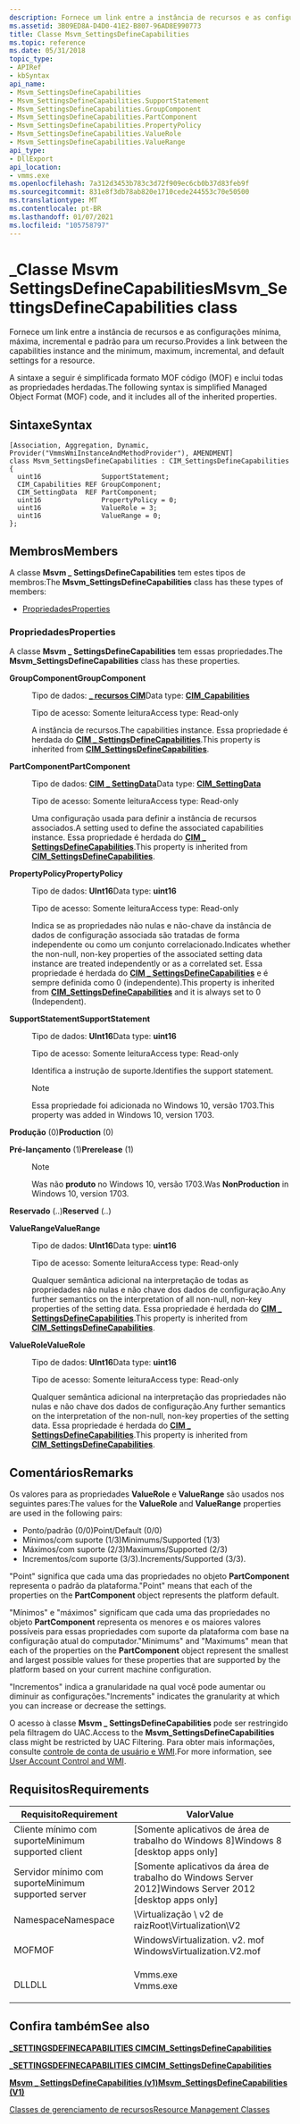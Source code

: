```yaml
---
description: Fornece um link entre a instância de recursos e as configurações mínima, máxima, incremental e padrão para um recurso.
ms.assetid: 3B09ED8A-D4D0-41E2-B807-96AD8E990773
title: Classe Msvm_SettingsDefineCapabilities
ms.topic: reference
ms.date: 05/31/2018
topic_type:
- APIRef
- kbSyntax
api_name:
- Msvm_SettingsDefineCapabilities
- Msvm_SettingsDefineCapabilities.SupportStatement
- Msvm_SettingsDefineCapabilities.GroupComponent
- Msvm_SettingsDefineCapabilities.PartComponent
- Msvm_SettingsDefineCapabilities.PropertyPolicy
- Msvm_SettingsDefineCapabilities.ValueRole
- Msvm_SettingsDefineCapabilities.ValueRange
api_type:
- DllExport
api_location:
- vmms.exe
ms.openlocfilehash: 7a312d3453b783c3d72f909ec6cb0b37d83feb9f
ms.sourcegitcommit: 831e8f3db78ab820e1710cede244553c70e50500
ms.translationtype: MT
ms.contentlocale: pt-BR
ms.lasthandoff: 01/07/2021
ms.locfileid: "105758797"
---
```

# <a name="msvm_settingsdefinecapabilities-class"></a><span data-ttu-id="c7ce3-103">\_Classe Msvm SettingsDefineCapabilities</span><span class="sxs-lookup"><span data-stu-id="c7ce3-103">Msvm\_SettingsDefineCapabilities class</span></span>

<span data-ttu-id="c7ce3-104">Fornece um link entre a instância de recursos e as configurações mínima, máxima, incremental e padrão para um recurso.</span><span class="sxs-lookup"><span data-stu-id="c7ce3-104">Provides a link between the capabilities instance and the minimum, maximum, incremental, and default settings for a resource.</span></span>

<span data-ttu-id="c7ce3-105">A sintaxe a seguir é simplificada formato MOF código (MOF) e inclui todas as propriedades herdadas.</span><span class="sxs-lookup"><span data-stu-id="c7ce3-105">The following syntax is simplified Managed Object Format (MOF) code, and it includes all of the inherited properties.</span></span>

## <a name="syntax"></a><span data-ttu-id="c7ce3-106">Sintaxe</span><span class="sxs-lookup"><span data-stu-id="c7ce3-106">Syntax</span></span>

``` syntax
[Association, Aggregation, Dynamic, Provider("VmmsWmiInstanceAndMethodProvider"), AMENDMENT]
class Msvm_SettingsDefineCapabilities : CIM_SettingsDefineCapabilities
{
  uint16               SupportStatement;
  CIM_Capabilities REF GroupComponent;
  CIM_SettingData  REF PartComponent;
  uint16               PropertyPolicy = 0;
  uint16               ValueRole = 3;
  uint16               ValueRange = 0;
};
```

## <a name="members"></a><span data-ttu-id="c7ce3-107">Membros</span><span class="sxs-lookup"><span data-stu-id="c7ce3-107">Members</span></span>

<span data-ttu-id="c7ce3-108">A classe **Msvm \_ SettingsDefineCapabilities** tem estes tipos de membros:</span><span class="sxs-lookup"><span data-stu-id="c7ce3-108">The **Msvm\_SettingsDefineCapabilities** class has these types of members:</span></span>

-   [<span data-ttu-id="c7ce3-109">Propriedades</span><span class="sxs-lookup"><span data-stu-id="c7ce3-109">Properties</span></span>](#properties)

### <a name="properties"></a><span data-ttu-id="c7ce3-110">Propriedades</span><span class="sxs-lookup"><span data-stu-id="c7ce3-110">Properties</span></span>

<span data-ttu-id="c7ce3-111">A classe **Msvm \_ SettingsDefineCapabilities** tem essas propriedades.</span><span class="sxs-lookup"><span data-stu-id="c7ce3-111">The **Msvm\_SettingsDefineCapabilities** class has these properties.</span></span>

<dl> <dt>

<span data-ttu-id="c7ce3-112">**GroupComponent**</span><span class="sxs-lookup"><span data-stu-id="c7ce3-112">**GroupComponent**</span></span>
</dt> <dd> <dl> <dt>

<span data-ttu-id="c7ce3-113">Tipo de dados: **[ **\_ recursos CIM**](/previous-versions//cc136806(v=vs.85))**</span><span class="sxs-lookup"><span data-stu-id="c7ce3-113">Data type: **[**CIM\_Capabilities**](/previous-versions//cc136806(v=vs.85))**</span></span>
</dt> <dt>

<span data-ttu-id="c7ce3-114">Tipo de acesso: Somente leitura</span><span class="sxs-lookup"><span data-stu-id="c7ce3-114">Access type: Read-only</span></span>
</dt> </dl>

<span data-ttu-id="c7ce3-115">A instância de recursos.</span><span class="sxs-lookup"><span data-stu-id="c7ce3-115">The capabilities instance.</span></span> <span data-ttu-id="c7ce3-116">Essa propriedade é herdada do [**CIM \_ SettingsDefineCapabilities**](/previous-versions//cc136913(v=vs.85)).</span><span class="sxs-lookup"><span data-stu-id="c7ce3-116">This property is inherited from [**CIM\_SettingsDefineCapabilities**](/previous-versions//cc136913(v=vs.85)).</span></span>

</dd> <dt>

<span data-ttu-id="c7ce3-117">**PartComponent**</span><span class="sxs-lookup"><span data-stu-id="c7ce3-117">**PartComponent**</span></span>
</dt> <dd> <dl> <dt>

<span data-ttu-id="c7ce3-118">Tipo de dados: **[ **CIM \_ SettingData**](/previous-versions//cc136911(v=vs.85))**</span><span class="sxs-lookup"><span data-stu-id="c7ce3-118">Data type: **[**CIM\_SettingData**](/previous-versions//cc136911(v=vs.85))**</span></span>
</dt> <dt>

<span data-ttu-id="c7ce3-119">Tipo de acesso: Somente leitura</span><span class="sxs-lookup"><span data-stu-id="c7ce3-119">Access type: Read-only</span></span>
</dt> </dl>

<span data-ttu-id="c7ce3-120">Uma configuração usada para definir a instância de recursos associados.</span><span class="sxs-lookup"><span data-stu-id="c7ce3-120">A setting used to define the associated capabilities instance.</span></span> <span data-ttu-id="c7ce3-121">Essa propriedade é herdada do [**CIM \_ SettingsDefineCapabilities**](/previous-versions//cc136913(v=vs.85)).</span><span class="sxs-lookup"><span data-stu-id="c7ce3-121">This property is inherited from [**CIM\_SettingsDefineCapabilities**](/previous-versions//cc136913(v=vs.85)).</span></span>

</dd> <dt>

<span data-ttu-id="c7ce3-122">**PropertyPolicy**</span><span class="sxs-lookup"><span data-stu-id="c7ce3-122">**PropertyPolicy**</span></span>
</dt> <dd> <dl> <dt>

<span data-ttu-id="c7ce3-123">Tipo de dados: **UInt16**</span><span class="sxs-lookup"><span data-stu-id="c7ce3-123">Data type: **uint16**</span></span>
</dt> <dt>

<span data-ttu-id="c7ce3-124">Tipo de acesso: Somente leitura</span><span class="sxs-lookup"><span data-stu-id="c7ce3-124">Access type: Read-only</span></span>
</dt> </dl>

<span data-ttu-id="c7ce3-125">Indica se as propriedades não nulas e não-chave da instância de dados de configuração associada são tratadas de forma independente ou como um conjunto correlacionado.</span><span class="sxs-lookup"><span data-stu-id="c7ce3-125">Indicates whether the non-null, non-key properties of the associated setting data instance are treated independently or as a correlated set.</span></span> <span data-ttu-id="c7ce3-126">Essa propriedade é herdada do [**CIM \_ SettingsDefineCapabilities**](/previous-versions//cc136913(v=vs.85)) e é sempre definida como 0 (independente).</span><span class="sxs-lookup"><span data-stu-id="c7ce3-126">This property is inherited from [**CIM\_SettingsDefineCapabilities**](/previous-versions//cc136913(v=vs.85)) and it is always set to 0 (Independent).</span></span>

</dd> <dt>

<span data-ttu-id="c7ce3-127">**SupportStatement**</span><span class="sxs-lookup"><span data-stu-id="c7ce3-127">**SupportStatement**</span></span>
</dt> <dd> <dl> <dt>

<span data-ttu-id="c7ce3-128">Tipo de dados: **UInt16**</span><span class="sxs-lookup"><span data-stu-id="c7ce3-128">Data type: **uint16**</span></span>
</dt> <dt>

<span data-ttu-id="c7ce3-129">Tipo de acesso: Somente leitura</span><span class="sxs-lookup"><span data-stu-id="c7ce3-129">Access type: Read-only</span></span>
</dt> </dl>

<span data-ttu-id="c7ce3-130">Identifica a instrução de suporte.</span><span class="sxs-lookup"><span data-stu-id="c7ce3-130">Identifies the support statement.</span></span>

> [!Note]  
> <span data-ttu-id="c7ce3-131">Essa propriedade foi adicionada no Windows 10, versão 1703.</span><span class="sxs-lookup"><span data-stu-id="c7ce3-131">This property was added in Windows 10, version 1703.</span></span>

 

<dt>

<span id="Production"></span><span id="production"></span><span id="PRODUCTION"></span>

<span data-ttu-id="c7ce3-132"><span id="Production"></span><span id="production"></span><span id="PRODUCTION"></span>**Produção** (0)</span><span class="sxs-lookup"><span data-stu-id="c7ce3-132"><span id="Production"></span><span id="production"></span><span id="PRODUCTION"></span>**Production** (0)</span></span>


</dt> <dd></dd> <dt>

<span id="Prerelease"></span><span id="prerelease"></span><span id="PRERELEASE"></span>

<span data-ttu-id="c7ce3-133"><span id="Prerelease"></span><span id="prerelease"></span><span id="PRERELEASE"></span>**Pré-lançamento** (1)</span><span class="sxs-lookup"><span data-stu-id="c7ce3-133"><span id="Prerelease"></span><span id="prerelease"></span><span id="PRERELEASE"></span>**Prerelease** (1)</span></span>


</dt> <dd>

> [!Note]  
> <span data-ttu-id="c7ce3-134">Was não **produto** no Windows 10, versão 1703.</span><span class="sxs-lookup"><span data-stu-id="c7ce3-134">Was **NonProduction** in Windows 10, version 1703.</span></span>

 

</dd> <dt>

<span id="Reserved"></span><span id="reserved"></span><span id="RESERVED"></span>

<span data-ttu-id="c7ce3-135"><span id="Reserved"></span><span id="reserved"></span><span id="RESERVED"></span>**Reservado** (..)</span><span class="sxs-lookup"><span data-stu-id="c7ce3-135"><span id="Reserved"></span><span id="reserved"></span><span id="RESERVED"></span>**Reserved** (..)</span></span>


</dt> <dd></dd> </dl>

</dd> <dt>

<span data-ttu-id="c7ce3-136">**ValueRange**</span><span class="sxs-lookup"><span data-stu-id="c7ce3-136">**ValueRange**</span></span>
</dt> <dd> <dl> <dt>

<span data-ttu-id="c7ce3-137">Tipo de dados: **UInt16**</span><span class="sxs-lookup"><span data-stu-id="c7ce3-137">Data type: **uint16**</span></span>
</dt> <dt>

<span data-ttu-id="c7ce3-138">Tipo de acesso: Somente leitura</span><span class="sxs-lookup"><span data-stu-id="c7ce3-138">Access type: Read-only</span></span>
</dt> </dl>

<span data-ttu-id="c7ce3-139">Qualquer semântica adicional na interpretação de todas as propriedades não nulas e não chave dos dados de configuração.</span><span class="sxs-lookup"><span data-stu-id="c7ce3-139">Any further semantics on the interpretation of all non-null, non-key properties of the setting data.</span></span> <span data-ttu-id="c7ce3-140">Essa propriedade é herdada do [**CIM \_ SettingsDefineCapabilities**](/previous-versions//cc136913(v=vs.85)).</span><span class="sxs-lookup"><span data-stu-id="c7ce3-140">This property is inherited from [**CIM\_SettingsDefineCapabilities**](/previous-versions//cc136913(v=vs.85)).</span></span>

</dd> <dt>

<span data-ttu-id="c7ce3-141">**ValueRole**</span><span class="sxs-lookup"><span data-stu-id="c7ce3-141">**ValueRole**</span></span>
</dt> <dd> <dl> <dt>

<span data-ttu-id="c7ce3-142">Tipo de dados: **UInt16**</span><span class="sxs-lookup"><span data-stu-id="c7ce3-142">Data type: **uint16**</span></span>
</dt> <dt>

<span data-ttu-id="c7ce3-143">Tipo de acesso: Somente leitura</span><span class="sxs-lookup"><span data-stu-id="c7ce3-143">Access type: Read-only</span></span>
</dt> </dl>

<span data-ttu-id="c7ce3-144">Qualquer semântica adicional na interpretação das propriedades não nulas e não chave dos dados de configuração.</span><span class="sxs-lookup"><span data-stu-id="c7ce3-144">Any further semantics on the interpretation of the non-null, non-key properties of the setting data.</span></span> <span data-ttu-id="c7ce3-145">Essa propriedade é herdada do [**CIM \_ SettingsDefineCapabilities**](/previous-versions//cc136913(v=vs.85)).</span><span class="sxs-lookup"><span data-stu-id="c7ce3-145">This property is inherited from [**CIM\_SettingsDefineCapabilities**](/previous-versions//cc136913(v=vs.85)).</span></span>

</dd> </dl>

## <a name="remarks"></a><span data-ttu-id="c7ce3-146">Comentários</span><span class="sxs-lookup"><span data-stu-id="c7ce3-146">Remarks</span></span>

<span data-ttu-id="c7ce3-147">Os valores para as propriedades **ValueRole** e **ValueRange** são usados nos seguintes pares:</span><span class="sxs-lookup"><span data-stu-id="c7ce3-147">The values for the **ValueRole** and **ValueRange** properties are used in the following pairs:</span></span>

-   <span data-ttu-id="c7ce3-148">Ponto/padrão (0/0)</span><span class="sxs-lookup"><span data-stu-id="c7ce3-148">Point/Default (0/0)</span></span>
-   <span data-ttu-id="c7ce3-149">Mínimos/com suporte (1/3)</span><span class="sxs-lookup"><span data-stu-id="c7ce3-149">Minimums/Supported (1/3)</span></span>
-   <span data-ttu-id="c7ce3-150">Máximos/com suporte (2/3)</span><span class="sxs-lookup"><span data-stu-id="c7ce3-150">Maximums/Supported (2/3)</span></span>
-   <span data-ttu-id="c7ce3-151">Incrementos/com suporte (3/3).</span><span class="sxs-lookup"><span data-stu-id="c7ce3-151">Increments/Supported (3/3).</span></span>

<span data-ttu-id="c7ce3-152">"Point" significa que cada uma das propriedades no objeto **PartComponent** representa o padrão da plataforma.</span><span class="sxs-lookup"><span data-stu-id="c7ce3-152">"Point" means that each of the properties on the **PartComponent** object represents the platform default.</span></span>

<span data-ttu-id="c7ce3-153">"Mínimos" e "máximos" significam que cada uma das propriedades no objeto **PartComponent** representa os menores e os maiores valores possíveis para essas propriedades com suporte da plataforma com base na configuração atual do computador.</span><span class="sxs-lookup"><span data-stu-id="c7ce3-153">"Minimums" and "Maximums" mean that each of the properties on the **PartComponent** object represent the smallest and largest possible values for these properties that are supported by the platform based on your current machine configuration.</span></span>

<span data-ttu-id="c7ce3-154">"Incrementos" indica a granularidade na qual você pode aumentar ou diminuir as configurações.</span><span class="sxs-lookup"><span data-stu-id="c7ce3-154">"Increments" indicates the granularity at which you can increase or decrease the settings.</span></span>

<span data-ttu-id="c7ce3-155">O acesso à classe **Msvm \_ SettingsDefineCapabilities** pode ser restringido pela filtragem do UAC.</span><span class="sxs-lookup"><span data-stu-id="c7ce3-155">Access to the **Msvm\_SettingsDefineCapabilities** class might be restricted by UAC Filtering.</span></span> <span data-ttu-id="c7ce3-156">Para obter mais informações, consulte [controle de conta de usuário e WMI](/windows/desktop/WmiSdk/user-account-control-and-wmi).</span><span class="sxs-lookup"><span data-stu-id="c7ce3-156">For more information, see [User Account Control and WMI](/windows/desktop/WmiSdk/user-account-control-and-wmi).</span></span>

## <a name="requirements"></a><span data-ttu-id="c7ce3-157">Requisitos</span><span class="sxs-lookup"><span data-stu-id="c7ce3-157">Requirements</span></span>



| <span data-ttu-id="c7ce3-158">Requisito</span><span class="sxs-lookup"><span data-stu-id="c7ce3-158">Requirement</span></span> | <span data-ttu-id="c7ce3-159">Valor</span><span class="sxs-lookup"><span data-stu-id="c7ce3-159">Value</span></span> |
|-------------------------------------|---------------------------------------------------------------------------------------------------------|
| <span data-ttu-id="c7ce3-160">Cliente mínimo com suporte</span><span class="sxs-lookup"><span data-stu-id="c7ce3-160">Minimum supported client</span></span><br/> | <span data-ttu-id="c7ce3-161">\[Somente aplicativos de área de trabalho do Windows 8\]</span><span class="sxs-lookup"><span data-stu-id="c7ce3-161">Windows 8 \[desktop apps only\]</span></span><br/>                                                              |
| <span data-ttu-id="c7ce3-162">Servidor mínimo com suporte</span><span class="sxs-lookup"><span data-stu-id="c7ce3-162">Minimum supported server</span></span><br/> | <span data-ttu-id="c7ce3-163">\[Somente aplicativos da área de trabalho do Windows Server 2012\]</span><span class="sxs-lookup"><span data-stu-id="c7ce3-163">Windows Server 2012 \[desktop apps only\]</span></span><br/>                                                    |
| <span data-ttu-id="c7ce3-164">Namespace</span><span class="sxs-lookup"><span data-stu-id="c7ce3-164">Namespace</span></span><br/>                | <span data-ttu-id="c7ce3-165">\\Virtualização \\ v2 de raiz</span><span class="sxs-lookup"><span data-stu-id="c7ce3-165">Root\\Virtualization\\V2</span></span><br/>                                                                     |
| <span data-ttu-id="c7ce3-166">MOF</span><span class="sxs-lookup"><span data-stu-id="c7ce3-166">MOF</span></span><br/>                      | <dl> <span data-ttu-id="c7ce3-167"><dt>WindowsVirtualization. v2. mof</dt></span><span class="sxs-lookup"><span data-stu-id="c7ce3-167"><dt>WindowsVirtualization.V2.mof</dt></span></span> </dl> |
| <span data-ttu-id="c7ce3-168">DLL</span><span class="sxs-lookup"><span data-stu-id="c7ce3-168">DLL</span></span><br/>                      | <dl> <span data-ttu-id="c7ce3-169"><dt>Vmms.exe</dt></span><span class="sxs-lookup"><span data-stu-id="c7ce3-169"><dt>Vmms.exe</dt></span></span> </dl>                     |



## <a name="see-also"></a><span data-ttu-id="c7ce3-170">Confira também</span><span class="sxs-lookup"><span data-stu-id="c7ce3-170">See also</span></span>

<dl> <dt>

[<span data-ttu-id="c7ce3-171">**\_SETTINGSDEFINECAPABILITIES CIM**</span><span class="sxs-lookup"><span data-stu-id="c7ce3-171">**CIM\_SettingsDefineCapabilities**</span></span>](cim-settingsdefinecapabilities.md)
</dt> <dt>

<span data-ttu-id="c7ce3-172">[**\_SETTINGSDEFINECAPABILITIES CIM**](/previous-versions//cc136913(v=vs.85))</span><span class="sxs-lookup"><span data-stu-id="c7ce3-172">[**CIM\_SettingsDefineCapabilities**](/previous-versions//cc136913(v=vs.85))</span></span>
</dt> <dt>

[<span data-ttu-id="c7ce3-173">**Msvm \_ SettingsDefineCapabilities (v1)**</span><span class="sxs-lookup"><span data-stu-id="c7ce3-173">**Msvm\_SettingsDefineCapabilities (V1)**</span></span>](/previous-versions/windows/desktop/virtual/msvm-settingsdefinecapabilities)
</dt> <dt>

[<span data-ttu-id="c7ce3-174">Classes de gerenciamento de recursos</span><span class="sxs-lookup"><span data-stu-id="c7ce3-174">Resource Management Classes</span></span>](resource-management-classes.md)
</dt> </dl>

 

